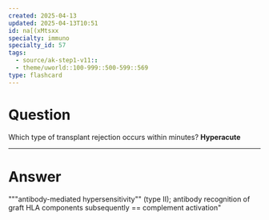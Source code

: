 ```yaml
---
created: 2025-04-13
updated: 2025-04-13T10:51
id: na[(xMtsxx
specialty: immuno
specialty_id: 57
tags:
  - source/ak-step1-v11::
  - theme/uworld::100-999::500-599::569
type: flashcard
---
```


# Question
Which type of transplant rejection occurs within minutes?    **Hyperacute**

---

# Answer
"""antibody-mediated hypersensitivity"" (type II); antibody recognition of graft HLA components subsequently == complement activation"